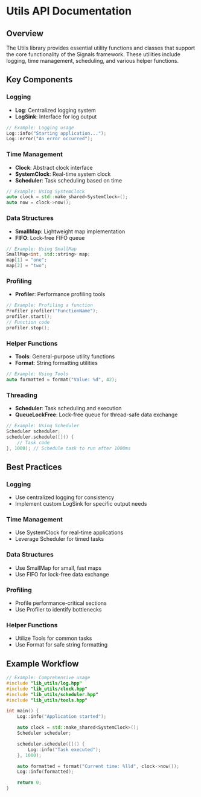 # Utils API Documentation

## Overview
The Utils library provides essential utility functions and classes that support the core functionality of the Signals framework. These utilities include logging, time management, scheduling, and various helper functions.

## Key Components

### Logging
- **Log**: Centralized logging system
- **LogSink**: Interface for log output
```cpp
// Example: Logging usage
Log::info("Starting application...");
Log::error("An error occurred");
```

### Time Management
- **Clock**: Abstract clock interface
- **SystemClock**: Real-time system clock
- **Scheduler**: Task scheduling based on time
```cpp
// Example: Using SystemClock
auto clock = std::make_shared<SystemClock>();
auto now = clock->now();
```

### Data Structures
- **SmallMap**: Lightweight map implementation
- **FIFO**: Lock-free FIFO queue
```cpp
// Example: Using SmallMap
SmallMap<int, std::string> map;
map[1] = "one";
map[2] = "two";
```

### Profiling
- **Profiler**: Performance profiling tools
```cpp
// Example: Profiling a function
Profiler profiler("FunctionName");
profiler.start();
// Function code
profiler.stop();
```

### Helper Functions
- **Tools**: General-purpose utility functions
- **Format**: String formatting utilities
```cpp
// Example: Using Tools
auto formatted = format("Value: %d", 42);
```

### Threading
- **Scheduler**: Task scheduling and execution
- **QueueLockFree**: Lock-free queue for thread-safe data exchange
```cpp
// Example: Using Scheduler
Scheduler scheduler;
scheduler.schedule([]() {
    // Task code
}, 1000); // Schedule task to run after 1000ms
```

## Best Practices

### Logging
- Use centralized logging for consistency
- Implement custom LogSink for specific output needs

### Time Management
- Use SystemClock for real-time applications
- Leverage Scheduler for timed tasks

### Data Structures
- Use SmallMap for small, fast maps
- Use FIFO for lock-free data exchange

### Profiling
- Profile performance-critical sections
- Use Profiler to identify bottlenecks

### Helper Functions
- Utilize Tools for common tasks
- Use Format for safe string formatting

## Example Workflow
```cpp
// Example: Comprehensive usage
#include "lib_utils/log.hpp"
#include "lib_utils/clock.hpp"
#include "lib_utils/scheduler.hpp"
#include "lib_utils/tools.hpp"

int main() {
    Log::info("Application started");

    auto clock = std::make_shared<SystemClock>();
    Scheduler scheduler;

    scheduler.schedule([]() {
        Log::info("Task executed");
    }, 1000);

    auto formatted = format("Current time: %lld", clock->now());
    Log::info(formatted);

    return 0;
}
```